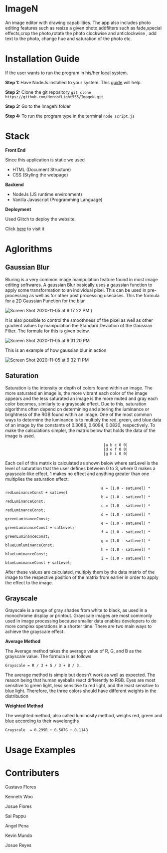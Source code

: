 # ImageN
An image editor with drawing capabilities. The app also includes photo editing features such as resize a given photo,addfilters 
such as fade,special effects,crop the photo,rotate the photo clockwise and anticlockwise , add text to the photo, change hue and saturation of the photo etc.


# Installation Guide

If the user wants to run the program in his/her local system.

**Step 1:** Have NodeJs installed to your system. 
This [guide](https://www.edureka.co/blog/node-js-installation/) will help.

**Step 2:** Clone the git repository
`git clone https://github.com/HeroofLight555/ImageN.git`

**Step 3:** Go to the ImageN folder

**Step 4:** To run the program type in the terminal 
`node script.js`

# Stack 
**Front End**

Since this application is static we used 

 - HTML (Document Structure)
 - CSS  (Styling the webpage)
 
**Backend**

- NodeJs (JS runtime environment)
- Vanilla Javascript (Programming Language)

**Deployment**

Used Glitch to deploy the website.

Click [here](https://paint-editor2020.glitch.me/) to visit it 

# Aglorithms 

## Gaussian Blur

Bluring is a very common image manipulation feature found in most image editing softwares. A gaussian Blur basically uses a gaussian function to apply some transformation to an individual pixel. This can be used in pre-processing as well as for other post processing usecases. 
This the formula for a 2D Gaussian Function for the blur

![Screen Shot 2020-11-05 at 9 17 22 PM](https://user-images.githubusercontent.com/20531977/98329643-8bc9e600-1fad-11eb-8211-a97c185dcbf0.png)
)

It is also possible to control the smoothness of the pixel as well as other gradient values by manipulation the Standard Deviation of the Gaussian Filter. The formula for this is given below. 

![Screen Shot 2020-11-05 at 9 31 20 PM](https://user-images.githubusercontent.com/20531977/98329970-40fc9e00-1fae-11eb-8ed3-79f6bd34da7b.png)


This is an example of how gaussian blur in action

![Screen Shot 2020-11-05 at 9 32 11 PM](https://user-images.githubusercontent.com/20531977/98330018-5ffb3000-1fae-11eb-9891-e58634049b4b.png)

## Saturation
Saturation is the intensity or depth of colors found within an image. The more saturated an image is, the more vibrant each color of the image appears and the less saturated an image is the more muted and gray each color becomes, similarly to a grayscale effect. Due to this, saturation algorithms often depend on determining and altering the luminance or brightness of the RGB found within an image. One of the most common ways to determine the luminance is to multiply the red, green, and blue data of an image by the constants of 0.3086, 0.6094, 0.0820, respectively. To make the calculations simpler, the matrix below that holds the data of the image is used. 
                                                
                                                |a b c 0 0|
                                                |d e f 0 0|
                                                |g h i 0 0|
                                                
Each cell of this matrix is calculated as shown below where satLevel is the level of saturation that the user defines between 0 to 3, where 0 makes a grayscale-like effect, 1 makes no effect and anything greater than one multiplies the saturation effect:

                                               a = (1.0 - satLevel) * redLuminanceConst + satLevel
                                               b = (1.0 - satLevel) * redLuminanceConst;
                                               c = (1.0 - satLevel) * redLuminanceConst;
                                               d = (1.0 - satLevel) * greenLuminanceConst;
                                               e = (1.0 - satLevel) * greenLuminanceConst + satLevel;
                                               f = (1.0 - satLevel) * greenLuminanceConst;
                                               g = (1.0 - satLevel) * blueLumluminanceConst;
                                               h = (1.0 - satLevel) * blueLuminanceConst;
                                               i = (1.0 - satLevel) * blueLumimanceConst + satLevel;

After these values are calculated, multiply them by the data matrix of the image to the respective position of the matrix from earlier in order to apply the effect to the image.

## Grayscale

Grayscale is a range of gray shades from white to black, as used in a monochrome display or printout. Grayscale images are most commonly used in image processing because smaller data enables developers to do more complex operations in a shorter time. There are two main ways to achieve the grayscale effect. 

**Average Method**

The Average method takes the average value of R, G, and B as the grayscale value.
The formula is as follows 

`Grayscale = R / 3 + G / 3 + B / 3.`

The average method is simple but doesn’t work as well as expected. The reason being that human eyeballs react differently to RGB. Eyes are most sensitive to green light, less sensitive to red light, and the least sensitive to blue light. Therefore, the three colors should have different weights in the distribution

**Weighted Method**

The weighted method, also called luminosity method, weighs red, green and blue according to their wavelengths

`Grayscale  = 0.299R + 0.587G + 0.114B`

# Usage Examples


# Contributers
Gustavo Flores

Kenneth Woo

Josue Flores

Sai Pappu

Angel Pena

Kevin Mundo

Josue Reyes
